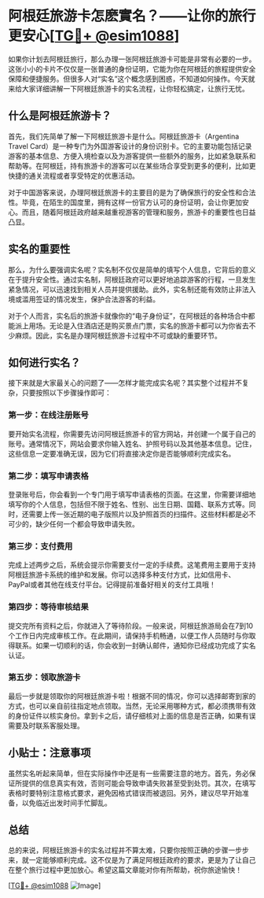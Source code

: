 # 阿根廷旅游卡怎麽實名？——让你的旅行更安心[[TG💪+ @esim1088](https://t.me/s/esim1088)]

如果你计划去阿根廷旅行，那么办理一张阿根廷旅游卡可能是非常有必要的一步。这张小小的卡片不仅仅是一张普通的身份证明，它能为你在阿根廷的旅程提供安全保障和便捷服务。但很多人对“实名”这个概念感到困惑，不知道如何操作。今天就来给大家详细讲解一下阿根廷旅游卡的实名流程，让你轻松搞定，让旅行无忧。

## 什么是阿根廷旅游卡？

首先，我们先简单了解一下阿根廷旅游卡是什么。阿根廷旅游卡（Argentina Travel Card）是一种专门为外国游客设计的身份识别卡。它的主要功能包括记录游客的基本信息、方便入境检查以及为游客提供一些额外的服务，比如紧急联系和帮助等。在阿根廷，持有旅游卡的游客可以在某些场合享受到更多的便利，比如更快捷的通关流程或者享受特定的优惠活动。

对于中国游客来说，办理阿根廷旅游卡的主要目的是为了确保旅行的安全性和合法性。毕竟，在陌生的国度里，拥有这样一份官方认可的身份证明，会让你更加安心。而且，随着阿根廷政府越来越重视游客的管理和服务，旅游卡的重要性也日益凸显。

## 实名的重要性

那么，为什么要强调实名呢？实名制不仅仅是简单的填写个人信息，它背后的意义在于提升安全性。通过实名制，阿根廷政府可以更好地追踪游客的行程，一旦发生紧急情况，可以迅速找到相关人员并提供援助。此外，实名制还能有效防止非法入境或滥用签证的情况发生，保护合法游客的利益。

对于个人而言，实名后的旅游卡就像你的“电子身份证”，在阿根廷的各种场合中都能派上用场。无论是入住酒店还是购买景点门票，实名的旅游卡都可以为你省去不少麻烦。因此，实名是办理阿根廷旅游卡过程中不可或缺的重要环节。

## 如何进行实名？

接下来就是大家最关心的问题了——怎样才能完成实名呢？其实整个过程并不复杂，只要按照以下步骤操作即可：

### 第一步：在线注册账号

要开始实名流程，你需要先访问阿根廷旅游卡的官方网站，并创建一个属于自己的账号。通常情况下，网站会要求你输入姓名、护照号码以及其他基本信息。记住，这些信息一定要准确无误，因为它们将直接决定你是否能够顺利完成实名。

### 第二步：填写申请表格

登录账号后，你会看到一个专门用于填写申请表格的页面。在这里，你需要详细地填写你的个人信息，包括但不限于姓名、性别、出生日期、国籍、联系方式等。同时，还需要上传一张近期的电子版照片以及护照首页的扫描件。这些材料都是必不可少的，缺少任何一个都会导致申请失败。

### 第三步：支付费用

完成上述两步之后，系统会提示你需要支付一定的手续费。这笔费用主要用于支持阿根廷旅游卡系统的维护和发展。你可以选择多种支付方式，比如信用卡、PayPal或者其他在线支付平台。记得提前准备好相关的支付工具哦！

### 第四步：等待审核结果

提交完所有资料之后，你就进入了等待阶段。一般来说，阿根廷旅游局会在7到10个工作日内完成审核工作。在此期间，请保持手机畅通，以便工作人员随时与你取得联系。如果一切顺利的话，你会收到一封确认邮件，通知你已经成功完成了实名认证。

### 第五步：领取旅游卡

最后一步就是领取你的阿根廷旅游卡啦！根据不同的情况，你可以选择邮寄到家的方式，也可以亲自前往指定地点领取。当然，无论采用哪种方式，都必须携带有效的身份证件以核实身份。拿到卡之后，请仔细核对上面的信息是否正确，如果有误需要及时联系客服处理。

## 小贴士：注意事项

虽然实名听起来简单，但在实际操作中还是有一些需要注意的地方。首先，务必保证所提供的信息真实有效，否则可能会导致申请失败甚至受到处罚。其次，在填写表格时要特别注意格式要求，避免因格式错误而被退回。另外，建议尽早开始准备，以免临近出发时间手忙脚乱。

## 总结

总的来说，阿根廷旅游卡的实名过程并不算太难，只要你按照正确的步骤一步步来，就一定能够顺利完成。这不仅是为了满足阿根廷政府的要求，更是为了让自己在整个旅行过程中更加放心。希望这篇文章能对你有所帮助，祝你旅途愉快！

[[TG💪+ @esim1088](https://t.me/s/esim1088) ![Image](https://i.postimg.cc/4NQfJmqS/Snipaste-2025-05-13-00-14-12.png)]